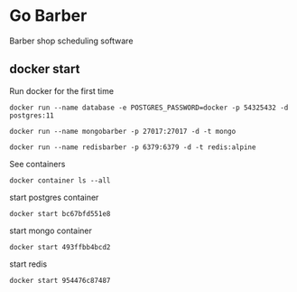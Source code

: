 # Go Barber

Barber shop scheduling software

## docker start

Run docker for the first time

```docker run --name database -e POSTGRES_PASSWORD=docker -p 54325432 -d postgres:11```

```docker run --name mongobarber -p 27017:27017 -d -t mongo```

```docker run --name redisbarber -p 6379:6379 -d -t redis:alpine```

See containers

```docker container ls --all```

start postgres container

```docker start bc67bfd551e8```

start mongo container

```docker start 493ffbb4bcd2```

start redis 

```docker start 954476c87487```

